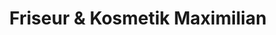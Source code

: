 ---
title: "Friseur & Kosmetik Maximilian"
url: /muenchen/friseur-und-kosmetik-maximilian/
shop: Friseur
---